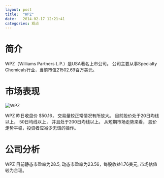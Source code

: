 ```yaml
---
layout: post
title:  "WPZ"
date:   2014-02-17 12:21:41
categories: 观点
---
```


# 简介
WPZ（Williams Partners L.P.）是USA著名上市公司，
公司主要从事Specialty Chemicals行业，当前市值21502.69百万美元。

# 市场表现

![WPZ](http://finviz.com/chart.ashx?t=WPZ&ty=c&ta=1&p=d&s=l)

WPZ 昨日收盘价 $50.16，
交易量较正常情况有所放大。
目前股价处于20日均线以上，
50日均线以上，
并且处于200日均线以上。
从短期市场走势来看，
股价走势平稳，投资者应减少无谓的操作。

# 公司分析
WPZ 目前静态市盈率为28.5, 动态市盈率为23.56，每股收益1.76美元,
市场估值较为合理。
